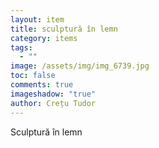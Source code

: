 ```yaml
---
layout: item
title: sculptură în lemn
category: items
tags:
  - ""
image: /assets/img/img_6739.jpg
toc: false
comments: true
imageshadow: "true"
author: Crețu Tudor
---
```

Sculptură  în lemn
